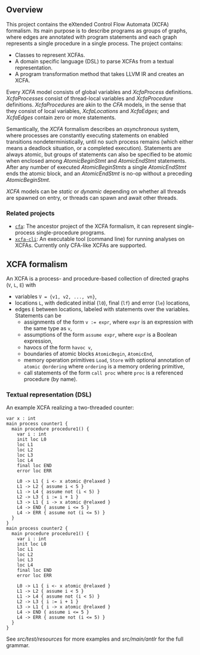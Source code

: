 ## Overview

This project contains the eXtended Control Flow Automata (XCFA) formalism. Its main purpose is to describe programs as
groups of graphs, where edges are annotated with program statements and each graph represents a single procedure in a
single process. The project contains:

* Classes to represent XCFAs.
* A domain specific language (DSL) to parse XCFAs from a textual representation.
* A program transformation method that takes LLVM IR and creates an XCFA. 

Every _XCFA_ model consists of global variables and _XcfaProcess_ definitions. _XcfaProcesses_ consist of thread-local variables and _XcfaProcedure_ definitions. _XcfaProcedures_ are akin to the _CFA_ models, in the sense that they consist of local variables, _XcfaLocations_ and _XcfaEdges_; and _XcfaEdges_ contain zero or more statements.

Semantically, the _XCFA_ formalism describes an _asynchronous_ system, where processes are constantly executing statements on enabled transitions nondeterministically, until no such process remains (which either means a deadlock situation, or a completed execution). Statements are always atomic, but groups of statements can also be specified to be atomic when enclosed among _AtomicBeginStmt_ and _AtomicEndStmt_ statements. After any number of executed _AtomicBeginStmts_ a single _AtomicEndStmt_ ends the atomic block, and an _AtomicEndStmt_ is no-op without a preceding _AtomicBeginStmt_.

_XCFA_ models can be _static_ or _dynamic_ depending on whether all threads are spawned on entry, or threads can spawn and await other threads. 

### Related projects

* [`cfa`](../cfa/README.md): The ancestor project of the XCFA formalism, it can represent single-process
  single-procedure programs.
* [`xcfa-cli`](../xcfa-cli/README.md): An executable tool (command line) for running analyses on XCFAs. Currently only
  CFA-like XCFAs are supported.

## XCFA formalism

An XCFA is a process- and procedure-based collection of directed graphs (`V`, `L`, `E`) with

* variables `V = {v1, v2, ..., vn}`,
* locations `L`, with dedicated initial (`l0`), final (`lf`) and error (`le`) locations,
* edges `E` between locations, labeled with statements over the variables. Statements can be
    * assignments of the form `v := expr`, where `expr` is an expression with the same type as `v`,
    * assumptions of the form `assume expr`, where `expr` is a Boolean expression,
    * havocs of the form `havoc v`,
    * boundaries of atomic blocks `AtomicBegin`, `AtomicEnd`,
    * memory operation primitives `Load`, `Store` with optional annotation of `atomic @ordering` where `ordering` is a
      memory ordering primitive,
    * call statements of the form `call proc` where `proc` is a referenced procedure (by name).

### Textual representation (DSL)

An example XCFA realizing a two-threaded counter:

```
var x : int
main process counter1 {
  main procedure procedure1() {
    var i : int
    init loc L0
    loc L1
    loc L2
    loc L3
    loc L4
    final loc END
    error loc ERR

    L0 -> L1 { i <- x atomic @relaxed }
    L1 -> L2 { assume i < 5 }
    L1 -> L4 { assume not (i < 5) }
    L2 -> L3 { i := i + 1 }
    L3 -> L1 { i -> x atomic @relaxed }
    L4 -> END { assume i <= 5 }
    L4 -> ERR { assume not (i <= 5) }
  }
}
main process counter2 {
  main procedure procedure1() {
    var i : int
    init loc L0
    loc L1
    loc L2
    loc L3
    loc L4
    final loc END
    error loc ERR

    L0 -> L1 { i <- x atomic @relaxed }
    L1 -> L2 { assume i < 5 }
    L1 -> L4 { assume not (i < 5) }
    L2 -> L3 { i := i + 1 }
    L3 -> L1 { i -> x atomic @relaxed }
    L4 -> END { assume i <= 5 }
    L4 -> ERR { assume not (i <= 5) }
  }
}
```

See _src/test/resources_ for more examples and _src/main/antlr_ for the full grammar.
